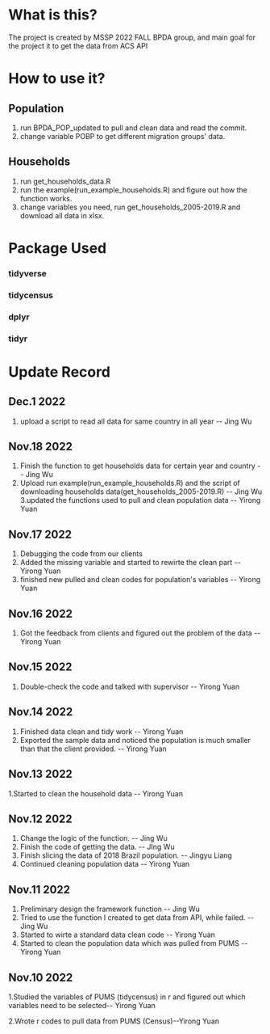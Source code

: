 # What is this?
The project is created by MSSP 2022 FALL BPDA group, and main goal for the project it to get the data from ACS API

# How to use it?

## Population
1. run BPDA_POP_updated to pull and clean data and read the commit.
2. change variable POBP to get different migration groups' data.

## Households
1. run get_households_data.R
2. run the example(run_example_households.R) and figure out how the function works.
3. change variables you need, run get_households_2005-2019.R and download all data in xlsx.

# Package Used
### tidyverse
### tidycensus
### dplyr
### tidyr

# Update Record

## Dec.1 2022
1. upload a script to read all data for same country in all year -- Jing Wu

## Nov.18 2022
1. Finish the function to get households data for certain year and country -- Jing Wu
2. Upload run example(run_example_households.R) and the script of downloading households data(get_households_2005-2019.R) -- Jing Wu
3.updated the functions used to pull and clean population data -- Yirong Yuan

## Nov.17 2022
1. Debugging the code from our clients 
2. Added the missing variable and started to rewirte the clean part -- Yirong Yuan
3. finished new pulled and clean codes for population's variables -- Yirong Yuan

## Nov.16 2022
1. Got the feedback from clients and figured out the problem of the data -- Yirong Yuan

## Nov.15 2022
1. Double-check the code and talked with supervisor -- Yirong Yuan

## Nov.14 2022
1. Finished data clean and tidy work -- Yirong Yuan
2. Exported the sample data and noticed the population is much smaller than that the client provided. -- Yirong Yuan

## Nov.13 2022
1.Started to clean the household data -- Yirong Yuan

## Nov.12 2022
1. Change the logic of the function. -- Jing Wu
2. Finish the code of getting the data. -- JIng Wu
3. Finish slicing the data of 2018 Brazil population. -- Jingyu Liang
4. Continued  cleaning  population data -- Yirong Yuan

## Nov.11 2022

1. Preliminary design the framework function -- Jing Wu
2. Tried to use the function I created to get data from API, while failed. -- Jing Wu
3. Started to wirte a standard data clean code -- Yirong Yuan
4. Started to clean the population data which was pulled from PUMS -- Yirong Yuan


## Nov.10 2022
1.Studied the variables of PUMS (tidycensus) in r and figured out which variables need to be selected-- Yirong Yuan

2.Wrote  r codes to pull data from PUMS (Census)--Yirong Yuan
